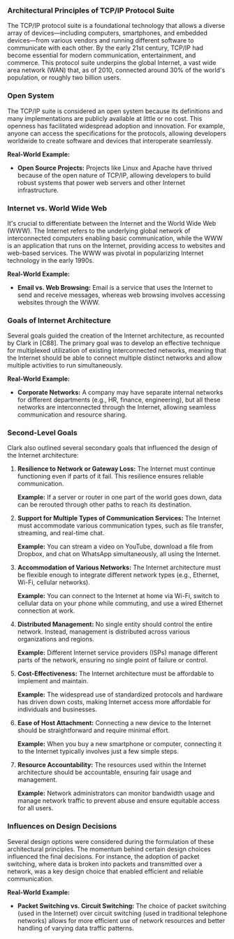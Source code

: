 ### Architectural Principles of TCP/IP Protocol Suite

The TCP/IP protocol suite is a foundational technology that allows a diverse array of devices—including computers, smartphones, and embedded devices—from various vendors and running different software to communicate with each other. By the early 21st century, TCP/IP had become essential for modern communication, entertainment, and commerce. This protocol suite underpins the global Internet, a vast wide area network (WAN) that, as of 2010, connected around 30% of the world's population, or roughly two billion users.

### Open System

The TCP/IP suite is considered an open system because its definitions and many implementations are publicly available at little or no cost. This openness has facilitated widespread adoption and innovation. For example, anyone can access the specifications for the protocols, allowing developers worldwide to create software and devices that interoperate seamlessly.

**Real-World Example:**
- **Open Source Projects:** Projects like Linux and Apache have thrived because of the open nature of TCP/IP, allowing developers to build robust systems that power web servers and other Internet infrastructure.

### Internet vs. World Wide Web

It's crucial to differentiate between the Internet and the World Wide Web (WWW). The Internet refers to the underlying global network of interconnected computers enabling basic communication, while the WWW is an application that runs on the Internet, providing access to websites and web-based services. The WWW was pivotal in popularizing Internet technology in the early 1990s.

**Real-World Example:**
- **Email vs. Web Browsing:** Email is a service that uses the Internet to send and receive messages, whereas web browsing involves accessing websites through the WWW.

### Goals of Internet Architecture

Several goals guided the creation of the Internet architecture, as recounted by Clark in [C88]. The primary goal was to develop an effective technique for multiplexed utilization of existing interconnected networks, meaning that the Internet should be able to connect multiple distinct networks and allow multiple activities to run simultaneously.

**Real-World Example:**
- **Corporate Networks:** A company may have separate internal networks for different departments (e.g., HR, finance, engineering), but all these networks are interconnected through the Internet, allowing seamless communication and resource sharing.

### Second-Level Goals

Clark also outlined several secondary goals that influenced the design of the Internet architecture:

1. **Resilience to Network or Gateway Loss:**
   The Internet must continue functioning even if parts of it fail. This resilience ensures reliable communication.

   **Example:** If a server or router in one part of the world goes down, data can be rerouted through other paths to reach its destination.

2. **Support for Multiple Types of Communication Services:**
   The Internet must accommodate various communication types, such as file transfer, streaming, and real-time chat.

   **Example:** You can stream a video on YouTube, download a file from Dropbox, and chat on WhatsApp simultaneously, all using the Internet.

3. **Accommodation of Various Networks:**
   The Internet architecture must be flexible enough to integrate different network types (e.g., Ethernet, Wi-Fi, cellular networks).

   **Example:** You can connect to the Internet at home via Wi-Fi, switch to cellular data on your phone while commuting, and use a wired Ethernet connection at work.

4. **Distributed Management:**
   No single entity should control the entire network. Instead, management is distributed across various organizations and regions.

   **Example:** Different Internet service providers (ISPs) manage different parts of the network, ensuring no single point of failure or control.

5. **Cost-Effectiveness:**
   The Internet architecture must be affordable to implement and maintain.

   **Example:** The widespread use of standardized protocols and hardware has driven down costs, making Internet access more affordable for individuals and businesses.

6. **Ease of Host Attachment:**
   Connecting a new device to the Internet should be straightforward and require minimal effort.

   **Example:** When you buy a new smartphone or computer, connecting it to the Internet typically involves just a few simple steps.

7. **Resource Accountability:**
   The resources used within the Internet architecture should be accountable, ensuring fair usage and management.

   **Example:** Network administrators can monitor bandwidth usage and manage network traffic to prevent abuse and ensure equitable access for all users.

### Influences on Design Decisions

Several design options were considered during the formulation of these architectural principles. The momentum behind certain design choices influenced the final decisions. For instance, the adoption of packet switching, where data is broken into packets and transmitted over a network, was a key design choice that enabled efficient and reliable communication.

**Real-World Example:**
- **Packet Switching vs. Circuit Switching:** The choice of packet switching (used in the Internet) over circuit switching (used in traditional telephone networks) allows for more efficient use of network resources and better handling of varying data traffic patterns.